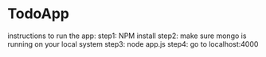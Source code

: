 # TodoApp

instructions to run the app:
step1: NPM install
step2: make sure mongo is running on your local system
step3: node app.js
step4: go to localhost:4000
